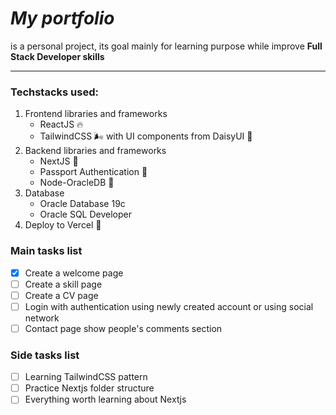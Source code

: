 *My portfolio* 
====================
is a personal project, its goal mainly for learning purpose while improve **Full Stack Developer skills**

---------------------------------------------------------------------------------------------------------

### Techstacks used:
1. Frontend libraries and frameworks
   - ReactJS 🔥
   - TailwindCSS 🌬️ with UI components from DaisyUI 🌼
2. Backend libraries and frameworks
   - NextJS 🎃
   - Passport Authentication 🛂
   - Node-OracleDB 🎉
3. Database
   - Oracle Database 19c
   - Oracle SQL Developer
4. Deploy to Vercel 🔺


### Main tasks list
- [x] Create a welcome page
- [ ] Create a skill page
- [ ] Create a CV page
- [ ] Login with authentication using newly created account or using social network
- [ ] Contact page show people's comments section
### Side tasks list
- [ ] Learning TailwindCSS pattern
- [ ] Practice Nextjs folder structure
- [ ] Everything worth learning about Nextjs
